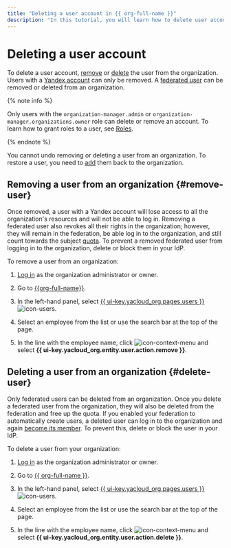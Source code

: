 ```yaml
---
title: "Deleting a user account in {{ org-full-name }}"
description: "In this tutorial, you will learn how to delete user accounts in {{ org-name }}."
---
```


# Deleting a user account

To delete a user account, [remove](#remove-user) or [delete](#delete-user) the user from the organization. Users with a [Yandex account](../../iam/concepts/users/accounts.md#passport) can only be removed. A [federated user](../../iam/concepts/users/accounts.md#saml-federation) can be removed or deleted from an organization.

{% note info %}

Only users with the `organization-manager.admin` or `organization-manager.organizations.owner` role can delete or remove an account. To learn how to grant roles to a user, see [Roles](../security/index.md#admin).

{% endnote %}

You cannot undo removing or deleting a user from an organization. To restore a user, you need to [add](add-account.md) them back to the organization.

## Removing a user from an organization {#remove-user}

Once removed, a user with a Yandex account will lose access to all the organization's resources and will not be able to log in. Removing a federated user also revokes all their rights in the organization; however, they will remain in the federation, be able log in to the organization, and still count towards the subject [quota](../concepts/limits.md). To prevent a removed federated user from logging in to the organization, delete or block them in your IdP.

To remove a user from an organization:

1. [Log in]({{link-passport-login}}) as the organization administrator or owner.

1. Go to [{{org-full-name}}]({{link-org-main}}).

1. In the left-hand panel, select [{{ ui-key.yacloud_org.pages.users }}]({{link-org-users}}) ![icon-users](../../_assets/console-icons/person.svg).

1. Select an employee from the list or use the search bar at the top of the page.

1. In the line with the employee name, click ![icon-context-menu](../../_assets/console-icons/ellipsis.svg) and select **{{ ui-key.yacloud_org.entity.user.action.remove }}**.

## Deleting a user from an organization {#delete-user}

Only federated users can be deleted from an organization. Once you delete a federated user from the organization, they will also be deleted from the federation and free up the quota. If you enabled your federation to automatically create users, a deleted user can log in to the organization and again [become its member](../concepts/membership.md). To prevent this, delete or block the user in your IdP.

To delete a user from your organization:

1. [Log in]({{link-passport-login}}) as the organization administrator or owner.

1. Go to [{{ org-full-name }}]({{link-org-main}}).

1. In the left-hand panel, select [{{ ui-key.yacloud_org.pages.users }}]({{link-org-users}}) ![icon-users](../../_assets/console-icons/person.svg).

1. Select an employee from the list or use the search bar at the top of the page.

1. In the line with the employee name, click ![icon-context-menu](../../_assets/console-icons/ellipsis.svg) and select **{{ ui-key.yacloud_org.entity.user.action.delete }}**.
